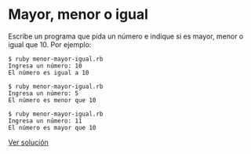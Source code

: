 # Mayor, menor o igual

Escribe un programa que pida un número e indique si es mayor, menor o igual que 10.
Por ejemplo:

```
$ ruby menor-mayor-igual.rb
Ingresa un número: 10
El número es igual a 10
```

```
$ ruby menor-mayor-igual.rb
Ingresa un número: 5
El número es menor que 10
```

```
$ ruby menor-mayor-igual.rb
Ingresa un número: 11
El número es mayor que 10
```

[Ver solución](soluciones/nivel-1/menor-mayor-igual.rb)

